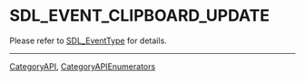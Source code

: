# SDL_EVENT_CLIPBOARD_UPDATE

Please refer to [SDL_EventType](SDL_EventType) for details.

----
[CategoryAPI](CategoryAPI), [CategoryAPIEnumerators](CategoryAPIEnumerators)

